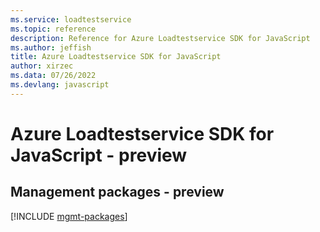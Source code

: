```yaml
---
ms.service: loadtestservice
ms.topic: reference
description: Reference for Azure Loadtestservice SDK for JavaScript
ms.author: jeffish
title: Azure Loadtestservice SDK for JavaScript
author: xirzec
ms.data: 07/26/2022
ms.devlang: javascript
---
```

# Azure Loadtestservice SDK for JavaScript - preview

## Management packages - preview
[!INCLUDE [mgmt-packages](loadtestservice-mgmt-index.md)]